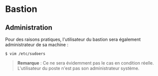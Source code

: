 # Bastion

## Administration

Pour des raisons pratiques, l'utilisateur du bastion sera également administrateur de sa machine :
```bash,ignore
$ vim /etc/sudoers
```

> **Remarque** : Ce ne sera évidemment pas le cas en condition réelle. L'utilisateur du poste n'est pas
  son administrateur système.
